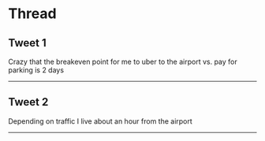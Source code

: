 # Thread

## Tweet 1

Crazy that the breakeven point for me to uber to the airport vs. pay for parking is 2 days

---

## Tweet 2

Depending on traffic I live about an hour from the airport

---

